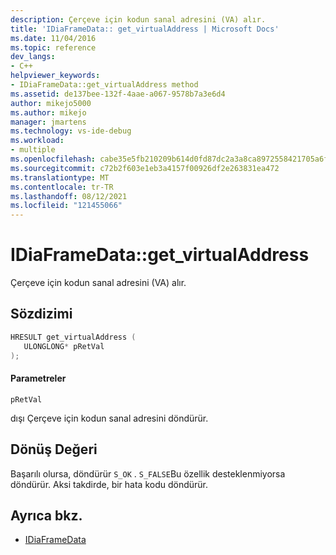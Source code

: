 ```yaml
---
description: Çerçeve için kodun sanal adresini (VA) alır.
title: 'IDiaFrameData:: get_virtualAddress | Microsoft Docs'
ms.date: 11/04/2016
ms.topic: reference
dev_langs:
- C++
helpviewer_keywords:
- IDiaFrameData::get_virtualAddress method
ms.assetid: de137bee-132f-4aae-a067-9578b7a3e6d4
author: mikejo5000
ms.author: mikejo
manager: jmartens
ms.technology: vs-ide-debug
ms.workload:
- multiple
ms.openlocfilehash: cabe35e5fb210209b614d0fd87dc2a3a8ca8972558421705a6f8248fe51b3f67
ms.sourcegitcommit: c72b2f603e1eb3a4157f00926df2e263831ea472
ms.translationtype: MT
ms.contentlocale: tr-TR
ms.lasthandoff: 08/12/2021
ms.locfileid: "121455066"
---
```

# <a name="idiaframedataget_virtualaddress"></a>IDiaFrameData::get_virtualAddress
Çerçeve için kodun sanal adresini (VA) alır.

## <a name="syntax"></a>Sözdizimi

```C++
HRESULT get_virtualAddress ( 
   ULONGLONG* pRetVal
);
```

#### <a name="parameters"></a>Parametreler
 `pRetVal`

dışı Çerçeve için kodun sanal adresini döndürür.

## <a name="return-value"></a>Dönüş Değeri
 Başarılı olursa, döndürür `S_OK` . `S_FALSE`Bu özellik desteklenmiyorsa döndürür. Aksi takdirde, bir hata kodu döndürür.

## <a name="see-also"></a>Ayrıca bkz.
- [IDiaFrameData](../../debugger/debug-interface-access/idiaframedata.md)
